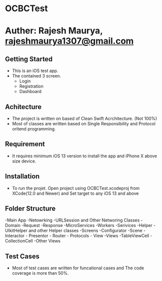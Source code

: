 # OCBCTest

# Auther: Rajesh Maurya, rajeshmaurya1307@gmail.com

## Getting Started
- This is an iOS test app.
- The contained 3 screen.
    - Login
    - Registration
    - Dashboard
    
## Achitecture
- The project is written on based of Clean Swift Acrchitecture. (Not 100%)
- Most of classes are written based on Single Responsibility and Protocol oritend programming. 

## Requirement
- It requires minimum iOS 13 version to install the app and iPhone X above size device.

## Installation
- To run the projet. Open project using OCBCTest.xcodeproj from XCode(12.0 and Newer) and Set target to any iOS 13 and above
 
## Folder Structure
-Main App
    -Netowrking
        -URLSession and Other Networing Classes
    -Domain
        -Request
        -Response
    -MicroServices
        -Workers
        -Serivices
    -Helper
        -UIkitHelper and other Helper classes
    -Screens
        -Configurator
        -Scene
            - Interactor
            - Presentor
            - Router
            - Protocols
            - View
        -Views
            -TableViewCell
            -CollectionCell
            -Other Views


## Test Cases
- Most of test cases are written for funcational cases and The code coverage is more than 50%.
 


